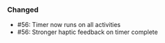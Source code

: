 ### Changed

- #56: Timer now runs on all activities
- #56: Stronger haptic feedback on timer complete